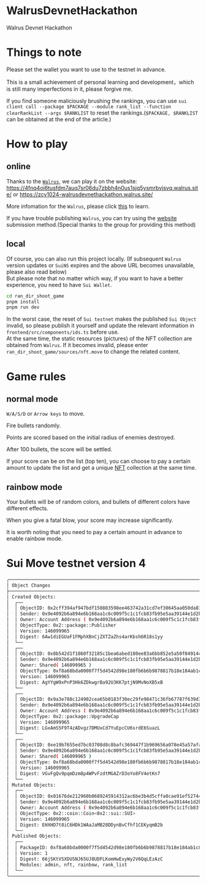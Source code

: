 # WalrusDevnetHackathon
Walrus Devnet Hackathon

# Things to note

Please set the wallet you want to use to the testnet in advance.

This is a small achievement of personal learning and development，which is still many imperfections in it, please forgive me.

If you find someone maliciously brushing the rankings, you can use `sui client call --package $PACKAGE --module rank_list --function clearRankList --args $RANKLIST` to reset the rankings.(`$PACKAGE, $RANKLIST` can be obtained at the end of the article.)

# How to play

## online

Thanks to the [`Walrus`](https://suiscan.xyz/testnet/tx/7SALAZecn1H85tWGyEhaW9WgWAQKjzZ5VgurawyLDTqe), we can play it on the website: https://4fnq4oi6tusfdm7auq7sr06du7zbbh4n0us1sjq5ysmrbvjsvq.walrus.site/ or https://zcy1024-walrusdevnethackathon.walrus.site/

More infomation for the `Walrus`, please click [this](https://docs.walrus.site/index.html) to learn.

If you have trouble publishing `Walrus`, you can try using the [website](https://59m3rsq2r237hak3yzhy3ga1df9t04y17c2ppbpp69uiqtc7pa.walrus.site/) submission method.(Special thanks to the group for providing this method)

## local

Of course, you can also run this project locally. (If subsequent `Walrus` version updates or `SuiNS` expires and the above URL becomes unavailable, please also read below)<br>
But please note that no matter which way, if you want to have a better experience, you need to have `Sui Wallet`.

```bash
cd ran_dir_shoot_game
pnpm install
pnpm run dev
```

In the worst case, the reset of `Sui testnet` makes the published `Sui Object` invalid, so please publish it yourself and update the relevant information in `frontend/src/components/ids.ts` before use.<br>
At the same time, the static resources (pictures) of the NFT collection are obtained from `Walrus`. If it becomes invalid, please enter `ran_dir_shoot_game/sources/nft.move` to change the related content.

# Game rules

## normal mode

`W/A/S/D` or `Arrow keys` to move.

Fire bullets randomly.

Points are scored based on the initial radius of enemies destroyed.

After 100 bullets, the score will be settled.

If your score can be on the list (top ten), you can choose to pay a certain amount to update the list and get a unique [NFT](https://suiscan.xyz/testnet/object/0x5a8a4e74d85d32eb794eb2bdab34f12f77852204eea82885270e7fce81829117/txs) collection at the same time.

## rainbow mode

Your bullets will be of random colors, and bullets of different colors have different effects.

When you give a fatal blow, your score may increase significantly.

It is worth noting that you need to pay a certain amount in advance to enable rainbow mode.

# Sui Move testnet version 4

```bash
╭─────────────────────────────────────────────────────────────────────────────────────────────────────────╮
│ Object Changes                                                                                          │
├─────────────────────────────────────────────────────────────────────────────────────────────────────────┤
│ Created Objects:                                                                                        │
│  ┌──                                                                                                    │
│  │ ObjectID: 0x2cff394af947bdf150883598ee463742a31cd7ef30645aa050da834b996605b4                         │
│  │ Sender: 0x9e4092b6a894e6b168aa1c6c009f5c1c1fcb83fb95e5aa39144e1d2be4ee0d67                           │
│  │ Owner: Account Address ( 0x9e4092b6a894e6b168aa1c6c009f5c1c1fcb83fb95e5aa39144e1d2be4ee0d67 )        │
│  │ ObjectType: 0x2::package::Publisher                                                                  │
│  │ Version: 146099965                                                                                   │
│  │ Digest: 6Aw1diEGUaF1FMphXBnCjZXTZaZhs4arKbsh6R18s1yy                                                 │
│  └──                                                                                                    │
│  ┌──                                                                                                    │
│  │ ObjectID: 0x8b542d1f1860f32185c1bea6abed180ee83a6bb852e5a50f04914cc8c88608d6                         │
│  │ Sender: 0x9e4092b6a894e6b168aa1c6c009f5c1c1fcb83fb95e5aa39144e1d2be4ee0d67                           │
│  │ Owner: Shared( 146099965 )                                                                           │
│  │ ObjectType: 0xf8a68bda0000f7f5d4542d98e180fb6b6b9878817b18e184ab1c81723298883f::admin::Income        │
│  │ Version: 146099965                                                                                   │
│  │ Digest: AgYYgW9xPnP3Hk6ZDkwgrBa92U3KK7ptjN9MvNoXB5xB                                                 │
│  └──                                                                                                    │
│  ┌──                                                                                                    │
│  │ ObjectID: 0x9a3e788c124902cea65b0183f30ec29fe98471c36fb67787f639d3807f2d01a2                         │
│  │ Sender: 0x9e4092b6a894e6b168aa1c6c009f5c1c1fcb83fb95e5aa39144e1d2be4ee0d67                           │
│  │ Owner: Account Address ( 0x9e4092b6a894e6b168aa1c6c009f5c1c1fcb83fb95e5aa39144e1d2be4ee0d67 )        │
│  │ ObjectType: 0x2::package::UpgradeCap                                                                 │
│  │ Version: 146099965                                                                                   │
│  │ Digest: LGxAmS5F9T4zADvgz7DMUxCd7YuEpcCU6srdE6SuazL                                                  │
│  └──                                                                                                    │
│  ┌──                                                                                                    │
│  │ ObjectID: 0xe19b7655ed7bc03708d8c8bafc369447f1b969656a078e45a57afa1a847579b6                         │
│  │ Sender: 0x9e4092b6a894e6b168aa1c6c009f5c1c1fcb83fb95e5aa39144e1d2be4ee0d67                           │
│  │ Owner: Shared( 146099965 )                                                                           │
│  │ ObjectType: 0xf8a68bda0000f7f5d4542d98e180fb6b6b9878817b18e184ab1c81723298883f::rank_list::RankList  │
│  │ Version: 146099965                                                                                   │
│  │ Digest: VGvFgQv9pqmDzm8p4WPvFzdtMGAZrD3oYo8FV4etKn7                                                  │
│  └──                                                                                                    │
│ Mutated Objects:                                                                                        │
│  ┌──                                                                                                    │
│  │ ObjectID: 0x01676de212960b0689245914312ac6be3b4d5cffa0cae91ef527441b894f746a                         │
│  │ Sender: 0x9e4092b6a894e6b168aa1c6c009f5c1c1fcb83fb95e5aa39144e1d2be4ee0d67                           │
│  │ Owner: Account Address ( 0x9e4092b6a894e6b168aa1c6c009f5c1c1fcb83fb95e5aa39144e1d2be4ee0d67 )        │
│  │ ObjectType: 0x2::coin::Coin<0x2::sui::SUI>                                                           │
│  │ Version: 146099965                                                                                   │
│  │ Digest: EHXHD7t8iC6HDk1WAaJaMB28DDynBvCfhf1CEKyqmB2b                                                 │
│  └──                                                                                                    │
│ Published Objects:                                                                                      │
│  ┌──                                                                                                    │
│  │ PackageID: 0xf8a68bda0000f7f5d4542d98e180fb6b6b9878817b18e184ab1c81723298883f                        │
│  │ Version: 1                                                                                           │
│  │ Digest: 66jSKtVSXDUSNJ65UJ8UDFLKomHwExyWy2V6QqLEzAzC                                                 │
│  │ Modules: admin, nft, rainbow, rank_list                                                              │
│  └──                                                                                                    │
╰─────────────────────────────────────────────────────────────────────────────────────────────────────────╯
```
